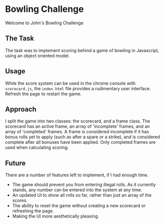 
Bowling Challenge
=================

Welcome to John's Bowling Challenge

## The Task

The task was to implement scoring behind a game of bowling in Javascript, using an object oriented model.

## Usage

While the score system can be used in the chrome console with `scorecard.js`, the `index.html` file provides a rudimentary user interface. Refresh the page to restart the game.

## Approach

I split the game into two classes: the scorecard, and a frame class. The scorecard has an active frame, an array of 'incomplete' frames, and an array of 'completed' frames. A frame is considered incomplete if it has bonus rolls yet to apply (such as after a spare or a strike), and is considered complete after all bonuses have been applied. Only completed frames are used when calculating scoring.

## Future

There are a number of features left to implement, if I had enough time.
* The game should prevent you from entering illegal rolls. As it currently stands, any number can be entered into the system at any time.
* An updated UI to show all rolls so far, rather than just an array of the scores.
* The ability to reset the game without creating a new scorecard or refreshing the page.
* Making the UI more aesthetically pleasing.
